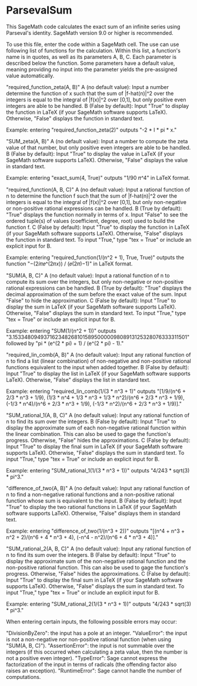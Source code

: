 # ParsevalSum

This SageMath code calculates the exact sum of an infinite series using Parseval's identity.  SageMath version 9.0 or higher is recommended.

To use this file, enter the code within a SageMath cell.  The use can use following list of functions for the calculation.  Within this list, a function's name is in quotes, as well as its parameters A, B, C.  Each parameter is described below the function.  Some parameters have a default value, meaning providing no input into the parameter yields the pre-assigned value automatically.

"required_function_zeta(A, B)"
A (no default value): Input a number determine the function of x such that the sum of |f-hat(n)|^2 over the integers is equal to the integral of |f(x)|^2 over [0,1], but only positive even integers are able to be handled.
B (False by default): Input "True" to display the function in LaTeX (if your SageMath software supports LaTeX).  Otherwise, "False" displays the function in standard text.

Example: entering "required_function_zeta(2)" outputs "-2 * I * pi * x."

"SUM_zeta(A, B)"
A (no default value): Input a number to compute the zeta value of that number, but only positive even integers are able to be handled.
B (False by default): Input "True" to display the value in LaTeX (if your SageMath software supports LaTeX).  Otherwise, "False" displays the value in standard text.

Example: entering "exact_sum(4, True)" outputs "1/90 𝜋^4" in LaTeX format.

"required_function(A, B, C)"
A (no default value): Input a rational function of n to determine the function f such that the sum of |f-hat(n)|^2 over the integers is equal to the integral of |f(x)|^2 over [0,1], but only non-negative or non-positive rational expressions can be handled.
B (True by default): "True" displays the function normally in terms of x.  Input "False" to see the ordered tuple(s) of values (coefficient, degree, root) used to build the function f.
C (False by default): Input "True" to display the function in LaTeX (if your SageMath software supports LaTeX).  Otherwise, "False" displays the function in standard text.  To input "True," type "tex = True" or include an explicit input for B.

Example: entering "required_function(1/(n^2 + 1), True, True)" outputs the function "−(2𝑖𝜋𝑒^(2𝜋𝑥)) / (𝑒(2𝜋)−1)" in LaTeX format.

"SUM(A, B, C)"
A (no default value): Input a rational function of n to compute its sum over the integers, but only non-negative or non-positive rational expressions can be handled.
B (True by default): "True" displays the decimal approximation of the sum before the exact value of the sum.  Input "False" to hide the approximation.
C (False by default): Input "True" to display the sum in LaTeX (if your SageMath software supports LaTeX).  Otherwise, "False" displays the sum in standard text.  To input "True," type "tex = True" or include an explicit input for B.

Example: entering "SUM(1/(n^2 + 1))" outputs "3.1533480949371623482681015895000009808913125328076333311501" followed by "pi * (e^(2 * pi) + 1) / (e^(2 * pi) - 1)."

"required_lin_comb(A, B)"
A (no default value): Input any rational function of n to find a list (linear combination) of non-negative and non-positive rational functions equivalent to the input when added together.
B (False by default): Input "True" to display the list in LaTeX (if your SageMath software supports LaTeX).  Otherwise, "False" displays the list in standard text.

Example: entering "required_lin_comb(1/(3 * n^3 + 1)" outputs
"[1/9/(n^6 + 2/3 * n^3 + 1/9),
(1/3 * n^4 + 1/3 * n^3 + 1/3 * n^2)/(n^6 + 2/3 * n^3 + 1/9),
 (-1/3 * n^4)/(n^6 + 2/3 * n^3 + 1/9),
 (-1/3 * n^2)/(n^6 + 2/3 * n^3 + 1/9)]."

"SUM_rational_1(A, B, C)"
A (no default value): Input any rational function of n to find its sum over the integers.
B (False by default): Input "True" to display the approximate sum of each non-negative rational function within the linear combination.  This can also be used to gage the function's progress.  Otherwise, "False" hides the approximations.
C (False by default): Input "True" to display the final sum in LaTeX (if your SageMath software supports LaTeX).  Otherwise, "False" displays the sum in standard text.  To input "True," type "tex = True" or include an explicit input for B.

Example: entering "SUM_rational_1(1/(3 * n^3 + 1))" outputs "4/243 * sqrt(3) * pi^3."

"difference_of_two(A, B)"
A (no default value): Input any rational function of n to find a non-negative rational functions and a non-positive rational function whose sum is equivalent to the input.
B (False by default): Input "True" to display the two rational functions in LaTeX (if your SageMath software supports LaTeX).  Otherwise, "False" displays them in standard text.

Example: entering "difference_of_two(1/(n^3 + 2))" outputs "[(n^4 + n^3 + n^2 + 2)/(n^6 + 4 * n^3 + 4), (-n^4 - n^2)/(n^6 + 4 * n^3 + 4)]."

"SUM_rational_2(A, B, C)"
A (no default value): Input any rational function of n to find its sum over the integers.
B (False by default): Input "True" to display the approximate sum of the non-negative rational function and the non-positive rational function.  This can also be used to gage the function's progress.  Otherwise, "False" hides the approximations.
C (False by default): Input "True" to display the final sum in LaTeX (if your SageMath software supports LaTeX).  Otherwise, "False" displays the sum in standard text.  To input "True," type "tex = True" or include an explicit input for B.

Example: entering "SUM_rational_2(1/(3 * n^3 + 1))" outputs "4/243 * sqrt(3) * pi^3."


When entering certain inputs, the following possible errors may occur:

"DivisionByZero": the input has a pole at an integer.
"ValueError": the input is not a non-negative nor non-positive rational function (when using "SUM(A, B, C)").
"AssertionError": the input is not summable over the integers (if this occurred when calculating a zeta value, then the number is not a positive even integer).
"TypeError": Sage cannot express the factorization of the input in terms of radicals (the offending factor also raises an exception).
"RuntimeError": Sage cannot handle the number of computations.
